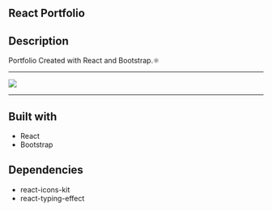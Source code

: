 ## React Portfolio

## Description 

Portfolio Created with React and Bootstrap.⚛️


---
![](https://github.com/Mayorgak/react-portfolio/blob/main/react-portfolio/src/assets/images/react-portfolio.gif)


---

## Built with 
 * React 
 * Bootstrap


## Dependencies
* react-icons-kit
* react-typing-effect